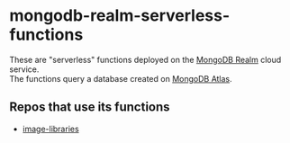 # mongodb-realm-serverless-functions

These are "serverless" functions deployed on the [MongoDB Realm](https://www.mongodb.com/cloud/realm) cloud service.  
The functions query a database created on [MongoDB Atlas](https://www.mongodb.com/cloud/atlas).  

## Repos that use its functions

- [image-libraries](https://github.com/writetome51/image-libraries)
